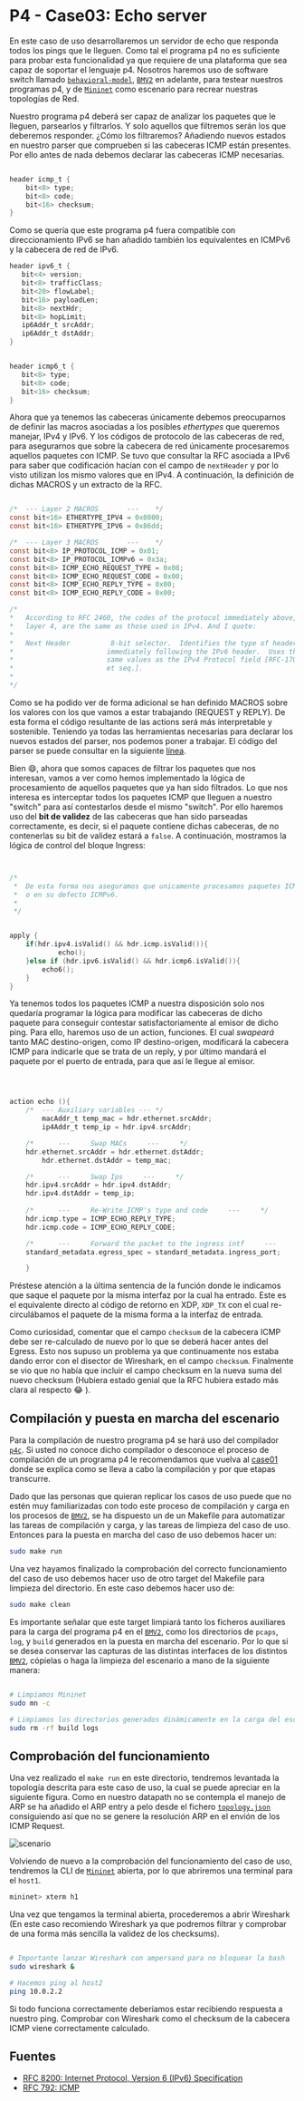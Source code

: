 # P4 - Case03: Echo server


En este caso de uso desarrollaremos un servidor de echo que responda todos los pings que le lleguen. Como tal el programa p4 no es suficiente para probar esta funcionalidad ya que requiere de una plataforma que sea capaz de soportar el lenguaje p4. Nosotros haremos uso de software switch llamado [``behavioral-model``](https://github.com/p4lang/behavioral-model), [``BMV2``](https://github.com/p4lang/behavioral-model) en adelante, para testear nuestros programas p4, y de [``Mininet``](https://github.com/mininet/mininet) como escenario para recrear nuestras topologías de Red. 

Nuestro programa p4 deberá ser capaz de analizar los paquetes que le lleguen, parsearlos y filtrarlos. Y solo aquellos que filtremos serán los que deberemos responder. ¿Cómo los filtraremos? Añadiendo nuevos estados en nuestro parser que comprueben si las cabeceras ICMP están presentes. Por ello antes de nada debemos declarar las cabeceras ICMP necesarias.

```C

header icmp_t {
	bit<8> type;
	bit<8> code;
	bit<16> checksum;
}

```

 Como se quería que este programa p4 fuera compatible con direccionamiento IPv6 se han añadido también los equivalentes en ICMPv6 y la cabecera de red de IPv6. 

 ```C
header ipv6_t {
	bit<4> version;
	bit<8> trafficClass;
	bit<20> flowLabel;
	bit<16> payloadLen;
	bit<8> nextHdr;
	bit<8> hopLimit;
	ip6Addr_t srcAddr;
	ip6Addr_t dstAddr;	
}


 header icmp6_t {
	bit<8> type;
	bit<8> code;
	bit<16> checksum;
}
 ```

 Ahora que ya tenemos las cabeceras únicamente debemos preocuparnos de definir las macros asociadas a los posibles _ethertypes_ que queremos manejar, IPv4 y IPv6. Y los códigos de protocolo de las cabeceras de red, para asegurarnos que sobre la cabecera de red únicamente procesaremos aquellos paquetes con ICMP. Se tuvo que consultar la RFC asociada a IPv6 para saber que codificación hacían con el campo de ``nextHeader`` y por lo visto utilizan los mismo valores que en IPv4. A continuación, la definición de dichas MACROS y un extracto de la RFC.

 ```C

/*	---	Layer 2 MACROS	     ---	*/
const bit<16> ETHERTYPE_IPV4 = 0x0800;
const bit<16> ETHERTYPE_IPV6 = 0x86dd;

/*	---	Layer 3 MACROS	     ---	*/
const bit<8> IP_PROTOCOL_ICMP = 0x01;
const bit<8> IP_PROTOCOL_ICMPv6 = 0x3a; 
const bit<8> ICMP_ECHO_REQUEST_TYPE = 0x08;
const bit<8> ICMP_ECHO_REQUEST_CODE = 0x00;
const bit<8> ICMP_ECHO_REPLY_TYPE = 0x00;
const bit<8> ICMP_ECHO_REPLY_CODE = 0x00;

/*
 *   According to RFC 2460, the codes of the protocol immediately above,
 *   layer 4, are the same as those used in IPv4. And I quote:
 *
 *   Next Header          8-bit selector.  Identifies the type of header
 *                       immediately following the IPv6 header.  Uses the
 *                       same values as the IPv4 Protocol field [RFC-1700
 *                       et seq.].
 *
 */

 ```

 Como se ha podido ver de forma adicional se han definido MACROS sobre los valores con los que vamos a estar trabajando (REQUEST y REPLY). De esta forma el código resultante de las actions será más interpretable y sostenible. Teniendo ya todas las herramientas necesarias para declarar los nuevos estados del parser, nos podemos poner a trabajar. El código del parser se puede consultar en la siguiente [línea](https://github.com/davidcawork/TFG/blob/master/src/use_cases/p4/case03/case03.p4#L114).

Bien :smile:, ahora que somos capaces de filtrar los paquetes que nos interesan, vamos a ver como hemos implementado la lógica de procesamiento de aquellos paquetes que ya han sido filtrados. Lo que nos interesa es interceptar todos los paquetes ICMP que lleguen a nuestro "switch" para así contestarlos desde el mismo "switch". Por ello haremos uso del **bit de validez** de las cabeceras que han sido parseadas correctamente, es decir, si el paquete contiene dichas cabeceras, de no contenerlas su bit de validez estará a ``false``. A continuación, mostramos la lógica de control del bloque Ingress:

```C


/*  
 *  De esta forma nos aseguramos que unicamente procesamos paquetes ICMP,
 *  o en su defecto ICMPv6.
 *
 */


apply {
	if(hdr.ipv4.isValid() && hdr.icmp.isValid()){
	        echo();
	}else if (hdr.ipv6.isValid() && hdr.icmp6.isValid()){
		echo6();
	}
}

```

Ya tenemos todos los paquetes ICMP a nuestra disposición solo nos quedaría programar la lógica para modificar las cabeceras de dicho paquete para conseguir contestar satisfactoriamente al emisor de dicho ping. Para ello, haremos uso de un action, funciones. El cual _swapeará_ tanto MAC destino-origen, como IP destino-origen, modificará la cabecera ICMP para indicarle que se trata de un reply, y por último mandará el paquete por el puerto de entrada, para que así le llegue al emisor.

```C 



action echo (){
	/*	---	Auxiliary variables	---	*/
        macAddr_t temp_mac = hdr.ethernet.srcAddr;
    	ip4Addr_t temp_ip = hdr.ipv4.srcAddr;

	/*      ---     Swap MACs     ---     */
	hdr.ethernet.srcAddr = hdr.ethernet.dstAddr;
        hdr.ethernet.dstAddr = temp_mac;

	/*      ---     Swap Ips     ---     */
 	hdr.ipv4.srcAddr = hdr.ipv4.dstAddr;
	hdr.ipv4.dstAddr = temp_ip;
  
	/*      ---     Re-Write ICMP's type and code     ---     */
	hdr.icmp.type = ICMP_ECHO_REPLY_TYPE;
	hdr.icmp.code = ICMP_ECHO_REPLY_CODE;

	/*      ---     Forward the packet to the ingress intf     ---     */
	standard_metadata.egress_spec = standard_metadata.ingress_port;

    }  

```

Préstese atención a la última sentencia de la función donde le indicamos que saque el paquete por la misma interfaz por la cual ha entrado. Este es el equivalente directo al código de retorno en XDP, ``XDP_TX`` con el cual re-circulábamos el paquete de la misma forma a la interfaz de entrada.

Como curiosidad, comentar que el campo ``checksum`` de la cabecera ICMP debe ser re-calculado de nuevo por lo que se deberá hacer antes del Egress. Esto nos supuso un problema ya que continuamente nos estaba dando error con el disector de Wireshark, en el campo ``checksum``. Finalmente se vio que no había que incluir el campo checksum en la nueva suma del nuevo checksum (Hubiera estado genial que la RFC hubiera estado más clara al respecto :joy: ).

## Compilación y puesta en marcha del escenario

Para la compilación de nuestro programa p4 se hará uso del compilador [``p4c``](https://github.com/p4lang/p4c). Si usted no conoce dicho compilador o desconoce el proceso de compilación de un programa p4 le recomendamos que vuelva al [case01](https://github.com/davidcawork/TFG/tree/master/src/use_cases/p4/case01) donde se explica como se lleva a cabo la compilación y por que etapas transcurre. 

Dado que las personas que quieran replicar los casos de uso puede que no estén muy familiarizadas con todo este proceso de compilación y carga en los procesos de [``BMV2``](https://github.com/p4lang/behavioral-model), se ha dispuesto un de un Makefile para automatizar las tareas de compilación y carga, y las tareas de limpieza del caso de uso. Entonces para la puesta en marcha del caso de uso debemos hacer un:

```bash
sudo make run
```

Una vez hayamos finalizado la comprobación del correcto funcionamiento del caso de uso debemos hacer uso de otro target del Makefile para limpieza del directorio. En este caso debemos hacer uso de:

```bash
sudo make clean
```

Es importante señalar que este target limpiará tanto los ficheros auxiliares para la carga del programa p4 en el [``BMV2``](https://github.com/p4lang/behavioral-model), como los directorios de ``pcaps``, ``log``, y ``build`` generados en la puesta en marcha del escenario. Por lo que si se desea conservar las capturas de las distintas interfaces de los distintos  [``BMV2``](https://github.com/p4lang/behavioral-model), cópielas o haga la limpieza del escenario a mano de la siguiente manera:

```bash

# Limpiamos Mininet
sudo mn -c

# Limpiamos los directorios generados dinámicamente en la carga del escenario
sudo rm -rf build logs

```

## Comprobación del funcionamiento

Una vez realizado el ``make run`` en este directorio, tendremos levantada la topología descrita para este caso de uso, la cual se puede apreciar en la siguiente figura. Como en nuestro datapath no se contempla el manejo de ARP se ha añadido el ARP entry a pelo desde el fichero [``topology.json``](scenario/topology.json) consiguiendo así que no se genere la resolución ARP en el envión de los ICMP Request.

![scenario](../../../../img/use_cases/p4/case03/scenario.png)


Volviendo de nuevo a la comprobación del funcionamiento del caso de uso, tendremos la CLI de [``Mininet``](https://github.com/mininet/mininet) abierta, por lo que abriremos una terminal para el ``host1``.

```bash
mininet> xterm h1
```

Una vez que tengamos la terminal abierta, procederemos a abrir Wireshark (En este caso recomiendo Wireshark ya que podremos filtrar y comprobar de una forma más sencilla la validez de los checksums). 

```bash

# Importante lanzar Wireshark con ampersand para no bloquear la bash
sudo wireshark &

# Hacemos ping al host2
ping 10.0.2.2

```

Si todo funciona correctamente deberíamos estar recibiendo respuesta a nuestro ping. Comprobar con Wireshark como el checksum de la cabecera ICMP viene correctamente calculado. 

## Fuentes

*	 [RFC 8200: Internet Protocol, Version 6 (IPv6) Specification](https://tools.ietf.org/html/rfc8200)
*	 [RFC 792: ICMP](https://tools.ietf.org/html/rfc792)
